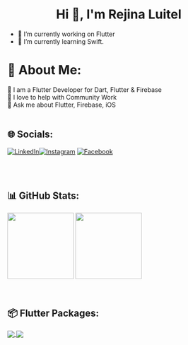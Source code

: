 <!-- ## Hi there 👋 -->

<!-- **RejinaLuitel/RejinaLuitel** is a ✨ _special_ ✨ repository because its `README.md` (this file) appears on your GitHub profile. -->
<h1 align="center">Hi 👋, I'm Rejina Luitel</h1>

- 🔭 I’m currently working on Flutter
- 🌱 I’m currently learning Swift.

# 💫 About Me:

🔭 I am a Flutter Developer for Dart, Flutter & Firebase <br>🤝 I love to help with Community Work<br>💬 Ask me about Flutter, Firebase, iOS<br>
<br>

## 🌐 Socials:

[![LinkedIn](https://img.shields.io/badge/LinkedIn-%230077B5.svg?logo=linkedin&logoColor=white)](https://www.linkedin.com/in/rejina-luitel-106308212/)[![Instagram](https://img.shields.io/badge/Instagram-%23E4405F.svg?logo=Instagram&logoColor=white)](https://instagram.com/AbhishekDoshi26) [![Facebook](https://img.shields.io/badge/Facebook-1877F2?logo=facebook&logoColor=white)](https://medium.com/@AbhishekDoshi26)

<br>

<!-- ## 💻 Tech Stack:

![Dart](https://img.shields.io/badge/dart-%230175C2.svg?style=flat&logo=dart&logoColor=white) ![Flutter](https://img.shields.io/badge/Flutter-%2302569B.svg?style=flat&logo=Flutter&logoColor=white) ![Firebase](https://img.shields.io/badge/firebase-%23039BE5.svg?style=flat&logo=firebase) ![Netlify](https://img.shields.io/badge/netlify-%23000000.svg?style=flat&logo=netlify&logoColor=#00C7B7) ![Heroku](https://img.shields.io/badge/heroku-%23430098.svg?style=flat&logo=heroku&logoColor=white) ![MySQL](https://img.shields.io/badge/mysql-%2300f.svg?style=flat&logo=mysql&logoColor=white) ![SQLite](https://img.shields.io/badge/sqlite-%2307405e.svg?style=flat&logo=sqlite&logoColor=white) ![Supabase](https://img.shields.io/badge/Supabase-3ECF8E?style=flat&logo=supabase&logoColor=white) -->

<br>

## 📊 GitHub Stats:

<img src="https://github-readme-stats.vercel.app/api?username=rejinaluitel&show_icons=true&theme=radical&hide_border=false&include_all_commits=true&count_private=true" height=150px> <img src="https://github-readme-streak-stats.herokuapp.com/?user=rejinaluitel&theme=radical&hide_border=false" height=150px><br/>

<br>

## 📦 Flutter Packages:

<a href="https://github.com/RejinaLuitel/LifeHope">
  <img align="center" src="https://github-readme-stats.vercel.app/api/pin/?username=RejinaLuitel&repo=LifeHope&theme=radical" />
</a>
<a href="https://github.com/RejinaLuitel/WeatherApp-swift">
 <img align="center" src="https://github-readme-stats.vercel.app/api/pin/?username=RejinaLuitel&repo=WeatherApp-swift&theme=radical" />
</a>

<br><br>

<!-- ## 🏆 GitHub Trophies

<img src="https://github-trophies.vercel.app/?username=AbhishekDoshi26&theme=radical&no-frame=false&no-bg=false&margin-w=4"/>

<br><br>

### ✍️ Random Dev Quote

![](https://quotes-github-readme.vercel.app/api?type=horizontal&theme=radical)

---

![Visitors](https://visitor-badge.laobi.icu/badge?page_id=AbhishekDoshi26.AbhishekDoshi26)

## 💰 You can help me by [Sponsoring](https://github.com/sponsors/AbhishekDoshi26/) and supporting my Open-Source Work ❤️ -->
